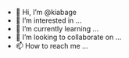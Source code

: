 - 👋 Hi, I’m @kiabage
- 👀 I’m interested in ...
- 🌱 I’m currently learning ...
- 💞️ I’m looking to collaborate on ...
- 📫 How to reach me ...

<!---
kiabage/kiabage is a ✨ special ✨ repository because its `README.md` (this file) appears on your GitHub profile.
You can click the Preview link to take a look at your changes.
--->
